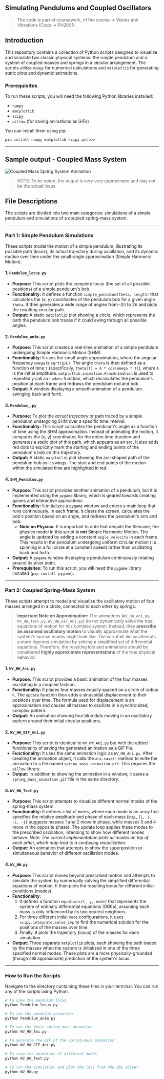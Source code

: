 ## Simulating Pendulums and Coupled Oscillators 

> The code is part of coursework, of the course -> Waves and Vibrations (Code -> PH2001)

## Introduction

This repository contains a collection of Python scripts designed to visualize and simulate two classic physical systems: the simple pendulum and a system of coupled masses and springs in a circular arrangement. The scripts utilize `numpy` for numerical calculations and `matplotlib` for generating static plots and dynamic animations.

### Prerequisites

To run these scripts, you will need the following Python libraries installed:
- `numpy`
- `matplotlib`
- `scipy`
- `pillow` (for saving animations as GIFs)

You can install them using pip:
```bash
pip install numpy matplotlib scipy pillow
```

---
## Sample output - Coupled Mass System

![Coupled Mass Spring System Animation](public/spring_mass_animation.gif)
> NOTE: To be noted, the output is very very approximate and may not be the actual locus.

## File Descriptions

The scripts are divided into two main categories: simulations of a simple pendulum and simulations of a coupled spring-mass system.

---

### Part 1: Simple Pendulum Simulations

These scripts model the motion of a simple pendulum, illustrating its possible path (locus), its actual trajectory during oscillation, and its dynamic motion over time under the small-angle approximation (Simple Harmonic Motion).

#### 1. `Pendulum_locus.py`

*   **Purpose:** This script plots the complete locus (the set of all possible positions) of a simple pendulum's bob.
*   **Functionality:** It defines a function `simple_pendulum(theta, length)` that calculates the (x, y) coordinates of the pendulum bob for a given angle `theta`. It then generates a wide range of angles from -2π to 2π and plots the resulting circular path.
*   **Output:** A static `matplotlib` plot showing a circle, which represents the path the pendulum bob traces if it could swing through all possible angles.

#### 2. `Pendulum_anim.py`

*   **Purpose:** This script creates a real-time animation of a simple pendulum undergoing Simple Harmonic Motion (SHM).
*   **Functionality:** It uses the small-angle approximation, where the angular frequency `omega` is `sqrt(g/L)`. The angle `theta` is then defined as a function of time `t` (specifically, `theta(t) = A * cos(omega * t)`), where `A` is the initial amplitude. `matplotlib.animation.FuncAnimation` is used to repeatedly call an `update` function, which recalculates the pendulum's position at each frame and redraws the pendulum rod and bob.
*   **Output:** A window displaying a smooth animation of a pendulum swinging back and forth.

#### 3. `Pendulum_.py`

*   **Purpose:** To plot the *actual trajectory* or path traced by a simple pendulum undergoing SHM over a specific time interval.
*   **Functionality:** This script calculates the pendulum's angle as a function of time using the SHM approximation. Instead of animating the motion, it computes the (x, y) coordinates for the entire time duration and generates a static plot of this path, which appears as an arc. It also adds red dots to explicitly mark the starting and ending points of the pendulum's bob on this trajectory.
*   **Output:** A static `matplotlib` plot showing the arc-shaped path of the pendulum bob as it swings. The start and end points of the motion within the simulated time are highlighted in red.

#### 4. `SHM_Pendulum.py`

*   **Purpose:** This script provides another animation of a pendulum, but it is implemented using the `pygame` library, which is geared towards creating games and interactive applications.
*   **Functionality:** It initializes a `pygame` window and enters a main loop that runs continuously. In each frame, it clears the screen, calculates the bob's position based on an angle, and redraws the pendulum's arm and bob.
    *   **Note on Physics:** It is important to note that despite the filename, the physics model in this script is **not** Simple Harmonic Motion. The angle is updated by adding a constant `angle_velocity` in each frame. This results in the pendulum undergoing uniform circular motion (i.e., spinning in a full circle at a constant speed) rather than oscillating back and forth.
*   **Output:** A `pygame` window displaying a pendulum continuously rotating around its pivot point.
*   **Prerequisites:** To run this script, you will need the `pygame` library installed (`pip install pygame`).

---

### Part 2: Coupled Spring-Mass System

These scripts attempt to model and visualize the oscillatory motion of four masses arranged in a circle, connected to each other by springs.

> **Important Note on Approximation:** The animations (`WV_HW_Ani.py`, `WV_HW_Test.py`, `WV_HW_GIF_Ani.py`) do not dynamically solve the true equations of motion for this complex system. Instead, they **prescribe an assumed oscillatory motion** to visually approximate what the system's normal modes might look like. The script `WV_HW.py` attempts a more rigorous simulation by solving a simplified set of differential equations. Therefore, the resulting loci and animations should be considered **highly approximate representations** of the true physical behavior.

#### 1. `WV_HW_Ani.py`

*   **Purpose:** This script provides a basic animation of the four masses oscillating in a coupled fashion.
*   **Functionality:** It places four masses equally spaced on a circle of radius `R`. The `update` function then adds a sinusoidal displacement to their positions over time. The formula used for displacement is an approximation and causes all masses to oscillate in a synchronized, complex pattern.
*   **Output:** An animation showing four blue dots moving in an oscillatory pattern around their initial circular positions.

#### 2. `WV_HW_GIF_Ani.py`

*   **Purpose:** This script is identical to `WV_HW_Ani.py` but with the added functionality of saving the generated animation as a GIF file.
*   **Functionality:** It uses the same animation logic as `WV_HW_Ani.py`. After creating the animation object, it calls the `ani.save()` method to write the animation to a file named `spring_mass_animation.gif`. This requires the `pillow` library.
*   **Output:** In addition to showing the animation in a window, it saves a `spring_mass_animation.gif` file in the same directory.

#### 3. `WV_HW_Test.py`

*   **Purpose:** This script attempts to visualize different normal modes of the spring-mass system.
*   **Functionality:** It defines a list of `modes`, where each mode is an array that specifies the relative amplitude and phase of each mass (e.g., `[1, 1, -1, -1]` suggests masses 1 and 2 move in phase, while masses 3 and 4 move in the opposite phase). The update loop applies these modes to the prescribed oscillation, intending to show how different modes behave. *Note: The current implementation plots all modes on top of each other, which may lead to a confusing visualization.*
*   **Output:** An animation that attempts to show the superposition or simultaneous behavior of different oscillation modes.

#### 4. `WV_HW.py`

*   **Purpose:** This script moves beyond prescribed motion and attempts to simulate the system by numerically solving the simplified differential equations of motion. It then plots the resulting locus for different initial conditions (modes).
*   **Functionality:**
    1.  It defines a function `equations(t, y, mode)` that represents the system of ordinary differential equations (ODEs), assuming each mass is only influenced by its two nearest neighbors.
    2.  For three different initial `mode` configurations, it uses `scipy.integrate.solve_ivp` to find the numerical solution for the positions of the masses over time.
    3.  Finally, it plots the trajectory (locus) of the masses for each simulation.
*   **Output:** Three separate `matplotlib` plots, each showing the path traced by the masses when the system is initialized in one of the three specified normal modes. These plots are a more physically-grounded (though still approximate) prediction of the system's locus.

---

### How to Run the Scripts

Navigate to the directory containing these files in your terminal. You can run any of the scripts using Python.

```bash
# To view the pendulum locus
python Pendulum_locus.py

# To see the pendulum animation
python Pendulum_anim.py

# To see the basic spring-mass animation
python WV_HW_Ani.py

# To generate the GIF of the spring-mass animation
python WV_HW_GIF_Ani.py

# To view the animation of different modes
python WV_HW_Test.py

# To run the simulation and plot the loci from the ODE solver
python WV_HW.py
```
